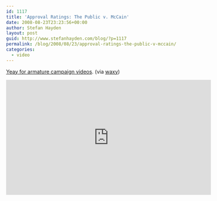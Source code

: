 ```yaml
---
id: 1117
title: 'Approval Ratings: The Public v. McCain'
date: 2008-08-23T23:23:56+00:00
author: Stefan Hayden
layout: post
guid: http://www.stefanhayden.com/blog/?p=1117
permalink: /blog/2008/08/23/approval-ratings-the-public-v-mccain/
categories:
  - video
---
```

<a href="http://www.youtube.com/watch?v=gBfngOsvmA0">Yeay for armature campaign videos</a>. (via <a href="http://www.waxy.org">waxy</a>)

<iframe width="560" height="315" src="http://www.youtube.com/embed/gBfngOsvmA0&hl=en&fs=1" title="YouTube video player" frameborder="0" allow="accelerometer; autoplay; clipboard-write; encrypted-media; gyroscope; picture-in-picture" allowfullscreen></iframe>